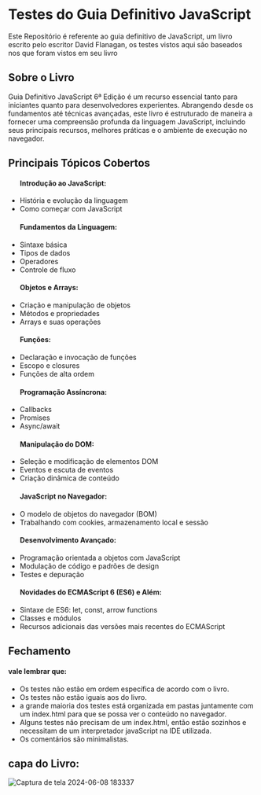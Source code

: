 <h1> Testes do Guia Definitivo JavaScript </h1>

<p> Este Repositório é referente ao guia definitivo de JavaScript, um livro escrito pelo escritor David Flanagan, os testes vistos aqui são baseados nos que foram vistos em seu livro </p>

<h2> Sobre o Livro </h2> 
 Guia Definitivo JavaScript 6ª Edição é um recurso essencial tanto para iniciantes quanto para desenvolvedores experientes. Abrangendo desde os fundamentos até técnicas avançadas, este livro é estruturado de maneira a fornecer uma compreensão profunda da linguagem JavaScript, incluindo seus principais recursos, melhores práticas e o ambiente de execução no navegador.

<h2> Principais Tópicos Cobertos </h2>
<ul>
  
<h4> Introdução ao JavaScript:  </h4>

<li> História e evolução da linguagem </li>
<li> Como começar com JavaScript </li>

 <h4> Fundamentos da Linguagem: </h4> 

<li> Sintaxe básica </li>
<li> Tipos de dados </li>
<li>  Operadores </li>
<li> Controle de fluxo </li>

<h4> Objetos e Arrays: </h4>

<li> Criação e manipulação de objetos </li>
<li> Métodos e propriedades </li>
<li> Arrays e suas operações </li>

<h4> Funções: </h4>

<li> Declaração e invocação de funções  </li>
<li> Escopo e closures </li>
<li>Funções de alta ordem </li>

 <h4> Programação Assíncrona: </h4>

<li> Callbacks </li>
<li> Promises </li> 
<li> Async/await</li>

<h4> Manipulação do DOM: </h4>

<li> Seleção e modificação de elementos DOM </li>
<li> Eventos e escuta de eventos </li>
<li> Criação dinâmica de conteúdo </li>

<h4>  JavaScript no Navegador: </h4>

<li> O modelo de objetos do navegador (BOM) </li>
<li>  Trabalhando com cookies, armazenamento local e sessão </li>

<h4> Desenvolvimento Avançado: </h4>

<li> Programação orientada a objetos com JavaScript </li>
<li>  Modulação de código e padrões de design </li>
<li>  Testes e depuração </li>

<h4> Novidades do ECMAScript 6 (ES6) e Além: </h4>

<li> Sintaxe de ES6: let, const, arrow functions </li>
<li> Classes e módulos  </li>
<li>  Recursos adicionais das versões mais recentes do ECMAScript  </li>
</ul>

<h2> Fechamento </h2>
<h4> vale lembrar que: </h4>

<ul> <li>Os testes não estão em ordem específica de acordo com o livro.</li>
  <li> Os testes não estão iguais aos do livro.</li>
  <li> a grande maioria dos testes está organizada em pastas juntamente com um index.html para que se possa ver o conteúdo no navegador.</li>
  <li> Alguns testes não precisam de um index.html, então estão sozinhos e necessitam de um interpretador javaScript na IDE utilizada. </li>
  <li> Os comentários são minimalistas. </li>
</ul>

<h2> capa do Livro: </h2>

![Captura de tela 2024-06-08 183337](https://github.com/DanielProgrammer64/Testes_guia_JavaScript/assets/103775773/9bd0c473-aba3-4302-8001-0486d4ca1835)

